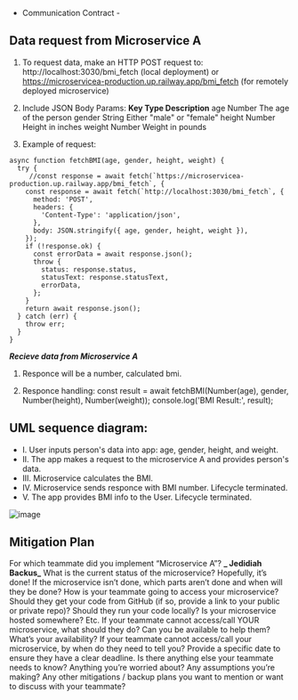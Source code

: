 - Communication Contract -


## Data request from Microservice A

  
1. To request data, make an HTTP POST request to:
http://localhost:3030/bmi_fetch   (local deployment) or https://microservicea-production.up.railway.app/bmi_fetch (for remotely deployed microservice)

 
2. Include JSON Body Params: 
**Key      Type      	   Description**
age   	 Number	   The age of the person
gender	 String	   Either "male" or "female"
height	 Number	   Height in inches
weight	 Number	   Weight in pounds

3. Example of request: 
```
async function fetchBMI(age, gender, height, weight) {
  try {
     //const response = await fetch(`https://microservicea-production.up.railway.app/bmi_fetch`, {
    const response = await fetch(`http://localhost:3030/bmi_fetch`, {
      method: 'POST',
      headers: {
        'Content-Type': 'application/json',
      },
      body: JSON.stringify({ age, gender, height, weight }),
    });
    if (!response.ok) {
      const errorData = await response.json();
      throw {
        status: response.status,
        statusText: response.statusText,
        errorData,
      };
    }
    return await response.json();
  } catch (err) {
    throw err;
  }
}
```

_**Recieve data from Microservice A**_

1. Responce will be a number, calculated bmi.
   
2. Responce handling:
    const result = await fetchBMI(Number(age), gender, Number(height), Number(weight));
    console.log('BMI Result:', result);



## UML sequence diagram:  

* I. User inputs person's data into app: age, gender, height, and weight.
* II. The app makes a request to the microservice A and provides person's data.
* III. Microservice calculates the BMI.
* IV. Microservice sends responce with BMI number. Lifecycle terminated.
* V. The app provides BMI info to the User. Lifecycle terminated. 

![image](https://github.com/user-attachments/assets/68391881-c5a0-464d-89e0-6c22b489c9b1)


## Mitigation Plan

For which teammate did you implement “Microservice A”? **_ Jedidiah Backus_**
What is the current status of the microservice? Hopefully, it’s done!
If the microservice isn’t done, which parts aren’t done and when will they be done?
How is your teammate going to access your microservice? Should they get your code from GitHub (if so, provide a link to your public or private repo)? Should they run your code locally? Is your microservice hosted somewhere? Etc.
If your teammate cannot access/call YOUR microservice, what should they do? Can you be available to help them? What’s your availability?
If your teammate cannot access/call your microservice, by when do they need to tell you? Provide a specific date to ensure they have a clear deadline.
Is there anything else your teammate needs to know? Anything you’re worried about? Any assumptions you’re making? Any other mitigations / backup plans you want to mention or want to discuss with your teammate?




   
